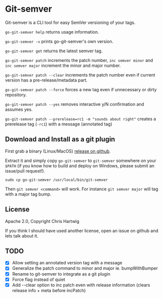 # Git-semver

Git-semver is a CLI tool for easy SemVer versioning of your tags.

`go-git-semver help` returns usage information.

`go-git-semver -v` prints go-git-semver's own version.

`go-git-semver get` returns the latest semver tag.

`go-git-semver patch` increments the patch number, `inc semver minor` and `inc semver major` increment the minor and major number.

`go-git-semver patch --clear` increments the patch number even if current version has a pre-release/metadata part.

`go-git-semver patch --force` forces a new tag even if unnecessary or dirty repository.

`go-git-semver patch --yes` removes interactive y/N confirmation and assumes yes.

`go-git-semver patch --prerelease=rc1 -m "sounds about right"` creates a prerelease tag (`-rc1`) with a message (annotated tag)

## Download and Install as a git plugin

First grab a binary (Linux/MacOS) [release on github](https://github.com/chrisDeFouRire/go-git-semver/releases/tag/v0.3.0).

Extract it and simply copy `go-git-semver` to `git-semver` somewhere on your `$PATH` (if you know how to build and deploy on Windows, please submit an issue/pull request!).

```
sudo cp go-git-semver /usr/local/bin/git-semver
```

Then `git semver <command>` will work. For instance `git semver major` will tag with a major tag bump.

## License

Apache 2.0, Copyright Chris Hartwig

If you think I should have used another license, open an issue on github and lets talk about it.

## TODO

* [X] Allow setting an annotated version tag with a message
* [X] Generalize the patch command to minor and major ie. bumpWithBumper
* [X] Rename to git-semver to integrate as a git plugin
* [X] Force flag instead of quiet
* [X] Add --clear option to inc patch even with release information (clears release info + meta before incPatch)
